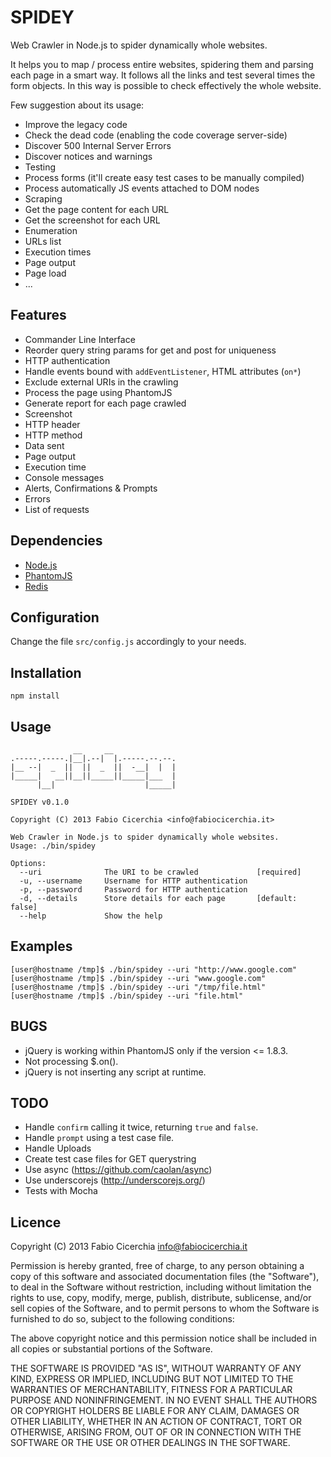 # SPIDEY

Web Crawler in Node.js to spider dynamically whole websites.

It helps you to map / process entire websites, spidering them and parsing each
page in a smart way. It follows all the links and test several times the form
objects. In this way is possible to check effectively the whole website.

Few suggestion about its usage:

 * Improve the legacy code
  * Check the dead code (enabling the code coverage server-side)
  * Discover 500 Internal Server Errors
  * Discover notices and warnings
 * Testing
  * Process forms (it'll create easy test cases to be manually compiled)
  * Process automatically JS events attached to DOM nodes
 * Scraping
  * Get the page content for each URL
  * Get the screenshot for each URL
 * Enumeration
  * URLs list
  * Execution times
  * Page output
  * Page load
 * ...

## Features

 * Commander Line Interface
 * Reorder query string params for get and post for uniqueness
 * HTTP authentication
 * Handle events bound with `addEventListener`, HTML attributes (`on*`)
 * Exclude external URIs in the crawling
 * Process the page using PhantomJS
 * Generate report for each page crawled
  * Screenshot
  * HTTP header
  * HTTP method
  * Data sent
  * Page output
  * Execution time
  * Console messages
  * Alerts, Confirmations & Prompts
  * Errors
  * List of requests

## Dependencies

 * [Node.js](http://nodejs.org/download/)
 * [PhantomJS](http://phantomjs.org/download.html)
 * [Redis](http://redis.io/download)

## Configuration

Change the file `src/config.js` accordingly to your needs.

## Installation

```
npm install
```

## Usage

```
              __     __
.-----.-----.|__|.--|  |.-----.--.--.
|__ --|  _  ||  ||  _  ||  -__|  |  |
|_____|   __||__||_____||_____|___  |
      |__|                    |_____|

SPIDEY v0.1.0

Copyright (C) 2013 Fabio Cicerchia <info@fabiocicerchia.it>

Web Crawler in Node.js to spider dynamically whole websites.
Usage: ./bin/spidey

Options:
  --uri              The URI to be crawled             [required]
  -u, --username     Username for HTTP authentication
  -p, --password     Password for HTTP authentication
  -d, --details      Store details for each page       [default: false]
  --help             Show the help
```

## Examples

```
[user@hostname /tmp]$ ./bin/spidey --uri "http://www.google.com"
[user@hostname /tmp]$ ./bin/spidey --uri "www.google.com"
[user@hostname /tmp]$ ./bin/spidey --uri "/tmp/file.html"
[user@hostname /tmp]$ ./bin/spidey --uri "file.html"
```

## BUGS

 * jQuery is working within PhantomJS only if the version <= 1.8.3.
 * Not processing $.on().
 * jQuery is not inserting any script at runtime.

## TODO

 * Handle `confirm` calling it twice, returning `true` and `false`.
 * Handle `prompt` using a test case file.
 * Handle Uploads
 * Create test case files for GET querystring
 * Use async (https://github.com/caolan/async)
 * Use underscorejs (http://underscorejs.org/)
 * Tests with Mocha

## Licence

Copyright (C) 2013 Fabio Cicerchia <info@fabiocicerchia.it>

Permission is hereby granted, free of charge, to any person obtaining a copy of
this software and associated documentation files (the "Software"), to deal in
the Software without restriction, including without limitation the rights to
use, copy, modify, merge, publish, distribute, sublicense, and/or sell copies of
the Software, and to permit persons to whom the Software is furnished to do so,
subject to the following conditions:

The above copyright notice and this permission notice shall be included in all
copies or substantial portions of the Software.

THE SOFTWARE IS PROVIDED "AS IS", WITHOUT WARRANTY OF ANY KIND, EXPRESS OR
IMPLIED, INCLUDING BUT NOT LIMITED TO THE WARRANTIES OF MERCHANTABILITY, FITNESS
FOR A PARTICULAR PURPOSE AND NONINFRINGEMENT. IN NO EVENT SHALL THE AUTHORS OR
COPYRIGHT HOLDERS BE LIABLE FOR ANY CLAIM, DAMAGES OR OTHER LIABILITY, WHETHER
IN AN ACTION OF CONTRACT, TORT OR OTHERWISE, ARISING FROM, OUT OF OR IN
CONNECTION WITH THE SOFTWARE OR THE USE OR OTHER DEALINGS IN THE SOFTWARE.
